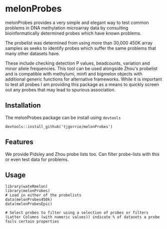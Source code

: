# melonProbes

melonProbes provides a very simple and elegant way to test common problems in DNA methylation microarray data by consulting bioinformatically determined probes which have known problems.

The probelist was determined from using more than 30,000 450K array samples as seeks to identify probes which suffer the same problems that many other datasets have.

These include checking detection P values, beadcounts, variation and minor allele frequencies. This tool can be used alongside Zhou's probelist and is compatible with methylumi, minfi and bigmelon objects with additional generic functions for alternative frameworks. While it is important to test all probes I am providing this package as a means to quickly screen out any probes that may lead to spurious association.

## Installation
The melonProbes package can be install using `devtools`
```
devtools::install_github('tjgorrie/melonProbes')
```

## Features
We provide Pidsley and Zhou probe lists too.
Can filter probe-lists with this or even test data for problems.

## Usage

```
library(wateRmelon)
library(melonProbes)
# Load in either of the probelists
data(melonProbes450k)
data(melonProbesEpic)

# Select probes to filter using a selection of probes or filters (Latter Columns (with numeric values)) indicate % of datasets a probe fails certain properties
```